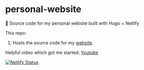 # personal-website
📄 Source code for my personal website built with Hugo + Netlify

This repo:

1. Hosts the source code for my [website](https://github.com/anthonyjdella/anthonyjdella.github.io).

Helpful video which got me started: [Youtube](https://www.youtube.com/watch?v=LIFvgrRxdt4&ab_channel=TheSimpleEngineer)

[![Netlify Status](https://api.netlify.com/api/v1/badges/a7663b38-1cb1-4bf2-b8c0-f094298a1524/deploy-status)](https://app.netlify.com/sites/angry-williams-b555bf/deploys)
